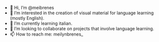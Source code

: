 - 👋 Hi, I’m @meibrenes
- 👀 I’m interested in the creation of visual material for language learning (mostly English). 
- 🌱 I’m currently learning italian.
- 💞️ I’m looking to collaborate on projects that involve language learning.
- 📫 How to reach me: meilynbrenes_

<!---
meibrenes/meibrenes is a ✨ special ✨ repository because its `README.md` (this file) appears on your GitHub profile.
You can click the Preview link to take a look at your changes.
--->
